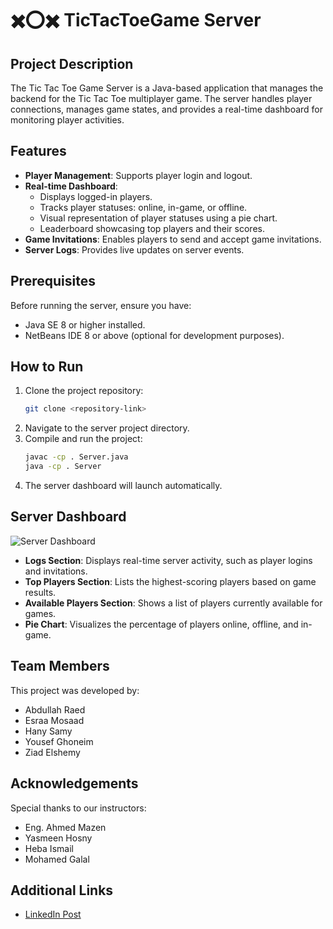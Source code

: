 # ✖️⭕✖️ TicTacToeGame Server

## Project Description
The Tic Tac Toe Game Server is a Java-based application that manages the backend for the Tic Tac Toe multiplayer game. The server handles player connections, manages game states, and provides a real-time dashboard for monitoring player activities.

## Features
- **Player Management**: Supports player login and logout.
- **Real-time Dashboard**:
  - Displays logged-in players.
  - Tracks player statuses: online, in-game, or offline.
  - Visual representation of player statuses using a pie chart.
  - Leaderboard showcasing top players and their scores.
- **Game Invitations**: Enables players to send and accept game invitations.
- **Server Logs**: Provides live updates on server events.

## Prerequisites
Before running the server, ensure you have:
- Java SE 8 or higher installed.
- NetBeans IDE 8 or above (optional for development purposes).

## How to Run
1. Clone the project repository:
   ```bash
   git clone <repository-link>
   ```
2. Navigate to the server project directory.
3. Compile and run the project:
   ```bash
   javac -cp . Server.java
   java -cp . Server
   ```
4. The server dashboard will launch automatically.

## Server Dashboard
![Server Dashboard](https://github.com/user-attachments/assets/3062bb8b-0390-4ff4-8a2e-dac4069bcc2c)
- **Logs Section**: Displays real-time server activity, such as player logins and invitations.
- **Top Players Section**: Lists the highest-scoring players based on game results.
- **Available Players Section**: Shows a list of players currently available for games.
- **Pie Chart**: Visualizes the percentage of players online, offline, and in-game.

## Team Members
This project was developed by:
- Abdullah Raed
- Esraa Mosaad
- Hany Samy
- Yousef Ghoneim
- Ziad Elshemy

## Acknowledgements
Special thanks to our instructors:
- Eng. Ahmed Mazen
- Yasmeen Hosny
- Heba Ismail
- Mohamed Galal

## Additional Links
- [LinkedIn Post](https://www.linkedin.com/posts/ziadelshemy_iti-javadevelopment-javase-activity-7289688667479023616-T7Mf?utm_source=share&utm_medium=member_desktop)
